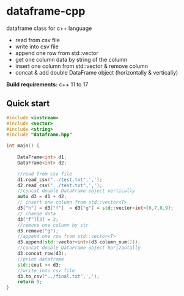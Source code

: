 # dataframe-cpp
dataframe class for c++ language
- read from csv file
- write into csv file
- append one row from std::vector<T>
- get one column data by string of the column 
- insert one column from std::vector<T> & remove column
- concat & add double DataFrame object (horizontally & vertically) 


**Build requirements:** c++ 11 to 17

## Quick start

```cpp
#include <iostream>
#include <vector>
#include <string>
#include "dataframe.hpp"

int main() {
    
    DataFrame<int> d1;
    DataFrame<int> d2;

    //read from csv file
    d1.read_csv("../test.txt",',');
    d2.read_csv("../test.txt",',');
    //concat double DataFrame object vertically
    auto d3 = d1 + d2;
    // insert one column from std::vector<T>
    d3["h"] = d3["f"]  = d3["g"] = std::vector<int>{6,7,8,9};
    // change data
    d3["f"][3] = 2;
    //remove one column by str
    d3.remove("g");
    //append one row from std::vector<T>
    d3.append(std::vector<int>(d3.column_num()));
    //concat double DataFrame object horizontally
    d3.concat_row(d3);
    //print dataframe
    std::cout << d3;
    //write into csv file
    d3.to_csv("../final.txt",',');
    return 0;
}
```
